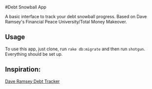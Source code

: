 #Debt Snowball App

A basic interface to track your debt snowball progress. Based on Dave Ramsey's Financial Peace University/Total Money Makeover.

## Usage

To use this app, just clone, run `rake db:migrate` and then run `shotgun`. Everything should be set up.


## Inspiration:

<a href="https://cdn.ramseysolutions.net/media/3_way_universal/new_years/2018/print/ny18-debt-tracker.pdf" target="blank">Dave Ramsey Debt Tracker</a>
